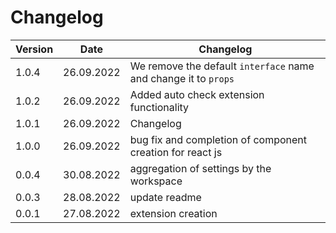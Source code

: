 # Changelog

| Version | Date       | Changelog                                                       |
| ------- | ---------- | --------------------------------------------------------------- |
| 1.0.4   | 26.09.2022 | We remove the default `interface` name and change it to `props` |
| 1.0.2   | 26.09.2022 | Added auto check extension functionality                        |
| 1.0.1   | 26.09.2022 | Changelog                                                       |
| 1.0.0   | 26.09.2022 | bug fix and completion of component creation for react js       |
| 0.0.4   | 30.08.2022 | aggregation of settings by the workspace                        |
| 0.0.3   | 28.08.2022 | update readme                                                   |
| 0.0.1   | 27.08.2022 | extension creation                                              |
